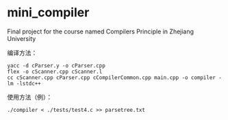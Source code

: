 # mini_compiler
Final project for the course named Compilers Principle in Zhejiang University

编译方法：
```
yacc -d cParser.y -o cParser.cpp
flex -o cScanner.cpp cScanner.l
cc cScanner.cpp cParser.cpp cCompilerCommon.cpp main.cpp -o compiler -lm -lstdc++
```
使用方法（例）：
```
./compiler < ./tests/test4.c >> parsetree.txt
```
